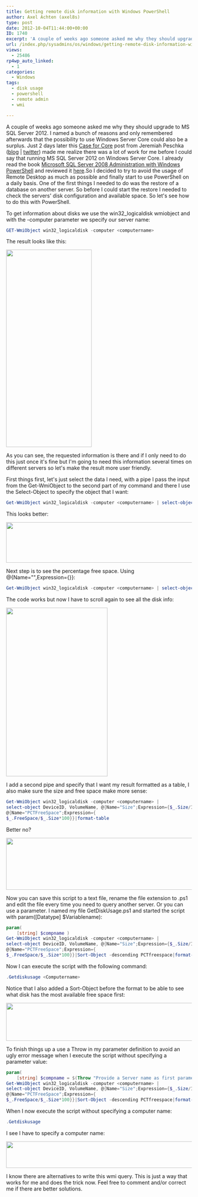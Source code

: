 ```yaml
---
title: Getting remote disk information with Windows PowerShell
author: Axel Achten (axel8s)
type: post
date: 2012-10-04T11:44:00+00:00
ID: 1740
excerpt: 'A couple of weeks ago someone asked me why they should upgrade to MS SQL Server 2012. I named a bunch of reasons and only remembered afterwards that the possibility to use Windows Server Core could also be a surplus. Just 2 days later this Case for Core&hellip;'
url: /index.php/sysadmins/os/windows/getting-remote-disk-information-with/
views:
  - 25486
rp4wp_auto_linked:
  - 1
categories:
  - Windows
tags:
  - disk usage
  - powershell
  - remote admin
  - wmi

---
```

A couple of weeks ago someone asked me why they should upgrade to MS SQL Server 2012. I named a bunch of reasons and only remembered afterwards that the possibility to use Windows Server Core could also be a surplus. Just 2 days later this [Case for Core][1] post from Jeremiah Peschka ([blog][2] | [twitter][3]) made me realize there was a lot of work for me before I could say that running MS SQL Server 2012 on Windows Server Core. I already read the book [Microsoft SQL Server 2008 Administration with Windows PowerShell][4] and reviewed it [here][5].So I decided to try to avoid the usage of Remote Desktop as much as possible and finally start to use PowerShell on a daily basis. One of the first things I needed to do was the restore of a database on another server. So before I could start the restore I needed to check the servers' disk configuration and available space. So let's see how to do this with PowerShell.
  
To get information about disks we use the win32_logicaldisk wmiobject and with the -computer parameter we specify our server name:

```PowerShell
GET-WmiObject win32_logicaldisk -computer <computername>
```

The result looks like this:

<div class="image_block">
  <a href="https://lessthandot.z19.web.core.windows.net/wp-content/uploads/users/axel8s/PSDiskInfo1.PNG?mtime=1349357595"><img alt="" src="https://lessthandot.z19.web.core.windows.net/wp-content/uploads/users/axel8s/PSDiskInfo1.PNG?mtime=1349357595" width="232" height="536" /></a>
</div>

As you can see, the requested information is there and if I only need to do this just once it's fine but I'm going to need this information several times on different servers so let's make the result more user friendly.
  
First things first, let's just select the data I need, with a pipe I pass the input from the Get-WmiObject to the second part of my command and there I use the Select-Object to specify the object that I want:

```PowerShell
Get-WmiObject win32_logicaldisk -computer <computername> | select-object DeviceID, VolumeName,Size,FreeSpace
```

This looks better:

<div class="image_block">
  <a href="https://lessthandot.z19.web.core.windows.net/wp-content/uploads/users/axel8s/PSDiskInfo2.png?mtime=1349357671"><img alt="" src="https://lessthandot.z19.web.core.windows.net/wp-content/uploads/users/axel8s/PSDiskInfo2.png?mtime=1349357671" width="964" height="110" /></a>
</div>

Next step is to see the percentage free space. Using @{Name="",Expression={}}:

```PowerShell
Get-WmiObject win32_logicaldisk -computer <computername> | select-object DeviceID, VolumeName,Size,FreeSpace,@{Name="PCTFreeSpace";Expression={$_.FreeSpace/$_.Size*100}}
```

The code works but now I have to scroll again to see all the disk info:

<div class="image_block">
  <a href="https://lessthandot.z19.web.core.windows.net/wp-content/uploads/users/axel8s/PSDiskInfo3.png?mtime=1349357695"><img alt="" src="https://lessthandot.z19.web.core.windows.net/wp-content/uploads/users/axel8s/PSDiskInfo3.png?mtime=1349357695" width="275" height="458" /></a>
</div>

I add a second pipe and specify that I want my result formatted as a table, I also make sure the size and free space make more sense:

```PowerShell
Get-WmiObject win32_logicaldisk -computer <computername> | 
select-object DeviceID, VolumeName, @{Name="Size";Expression={$_.Size/1GB}},@{Name="FreeSpace";Expression={$_.FreeSpace/1GB}},
@{Name="PCTFreeSpace";Expression={
$_.FreeSpace/$_.Size*100}}|format-table
```

Better no?

<div class="image_block">
  <a href="https://lessthandot.z19.web.core.windows.net/wp-content/uploads/users/axel8s/PSDiskInfo4.png?mtime=1349357709"><img alt="" src="https://lessthandot.z19.web.core.windows.net/wp-content/uploads/users/axel8s/PSDiskInfo4.png?mtime=1349357709" width="964" height="141" /></a>
</div>

Now you can save this script to a text file, rename the file extension to .ps1 and edit the file every time you need to query another server. Or you can use a parameter. I named my file GetDiskUsage.ps1 and started the script with param([Datatype] $Variablename):

```PowerShell
param(
	[string] $compname )
Get-WmiObject win32_logicaldisk -computer <computername> | 
select-object DeviceID, VolumeName, @{Name="Size";Expression={$_.Size/1GB}},@{Name="FreeSpace";Expression={$_.FreeSpace/1GB}},
@{Name="PCTFreeSpace";Expression={
$_.FreeSpace/$_.Size*100}}|Sort-Object -descending PCTfreespace|format-table
```

Now I can execute the script with the following command:

```PowerShell
.Getdiskusage <Computername>
```

Notice that I also added a Sort-Object before the format to be able to see what disk has the most available free space first:

<div class="image_block">
  <a href="https://lessthandot.z19.web.core.windows.net/wp-content/uploads/users/axel8s/PSDiskInfo5.png?mtime=1349357719"><img alt="" src="https://lessthandot.z19.web.core.windows.net/wp-content/uploads/users/axel8s/PSDiskInfo5.png?mtime=1349357719" width="964" height="103" /></a>
</div>

To finish things up a use a Throw in my parameter definition to avoid an ugly error message when I execute the script without specifying a parameter value:

```PowerShell
param(
	[string] $compname = $(Throw "Provide a Server name as first parameter") )
Get-WmiObject win32_logicaldisk -computer <computername> | 
select-object DeviceID, VolumeName, @{Name="Size";Expression={$_.Size/1GB}},@{Name="FreeSpace";Expression={$_.FreeSpace/1GB}},
@{Name="PCTFreeSpace";Expression={
$_.FreeSpace/$_.Size*100}}|Sort-Object -descending PCTfreespace|format-table
```

When I now execute the script without specifying a computer name:

```PowerShell
.Getdiskusage
```

I see I have to specify a computer name:

<div class="image_block">
  <a href="https://lessthandot.z19.web.core.windows.net/wp-content/uploads/users/axel8s/PSDiskInfo6.png?mtime=1349357734"><img alt="" src="https://lessthandot.z19.web.core.windows.net/wp-content/uploads/users/axel8s/PSDiskInfo6.png?mtime=1349357734" width="953" height="72" /></a>
</div>

I know there are alternatives to write this wmi query. This is just a way that works for me and does the trick now. Feel free to comment and/or correct me if there are better solutions.

 [1]: http://www.brentozar.com/archive/2012/09/case-for-core/
 [2]: http://www.brentozar.com/archive/author/jeremiah-peschka/
 [3]: https://twitter.com/peschkaj
 [4]: http://www.wrox.com/WileyCDA/WroxTitle/Microsoft-SQL-Server-2008-Administration-with-Windows-PowerShell.productCd-0470477288.html
 [5]: http://axel8s.wordpress.com/2012/01/20/book-review-microsoft-sql-server-2008-administration-with-windows-powershell/